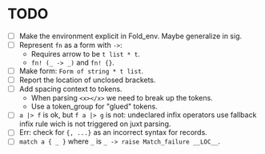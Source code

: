 # TODO

- [ ] Make the environment explicit in Fold_env. Maybe generalize in sig.
- [ ] Represent `fn` as a form with `->`:
  - Requires arrow to be `t list * t`.
  - `fn! (_ -> _)` and `fn! {}`.
- [ ] Make form: `Form of string * t list`.
- [ ] Report the location of unclosed brackets.
- [ ] Add spacing context to tokens.
  - When parsing `<x></x>` we need to break up the tokens.
  - Use a token_group for "glued" tokens.
- [ ] `a |> f` is ok, but `f a |> g` is not: undeclared infix operators use
  fallback infix rule wich is not triggered on juxt parsing.  
- [ ] Err: check for `{, ...}` as an incorrect syntax for records.
- [ ] `match a { _ }` where `_` is `_ -> raise Match_failure __LOC__`.